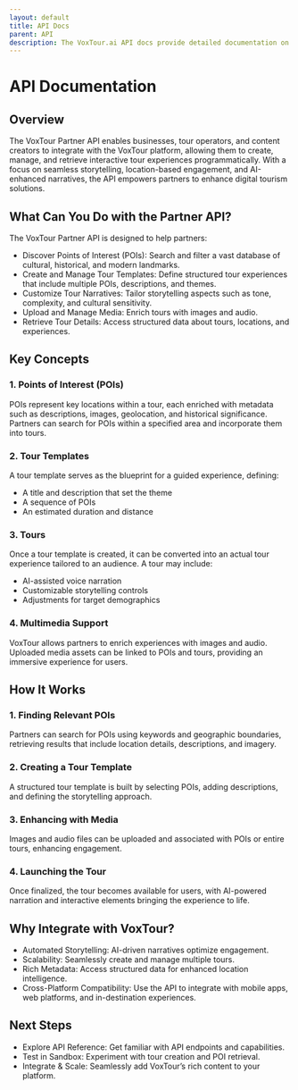 ```yaml
---
layout: default
title: API Docs
parent: API
description: The VoxTour.ai API docs provide detailed documentation on each endpoint, including request parameters, response formats, authentication methods, and example payloads. This section serves as a comprehensive guide for developers integrating VoxTour.ai’s AI-powered audio guides into their applications.
---
```


# API Documentation

## Overview
The VoxTour Partner API enables businesses, tour operators, and content creators to integrate with the VoxTour platform, allowing them to create, manage, and retrieve interactive tour experiences programmatically. With a focus on seamless storytelling, location-based engagement, and AI-enhanced narratives, the API empowers partners to enhance digital tourism solutions.

## What Can You Do with the Partner API?
The VoxTour Partner API is designed to help partners:
- Discover Points of Interest (POIs): Search and filter a vast database of cultural, historical, and modern landmarks.
- Create and Manage Tour Templates: Define structured tour experiences that include multiple POIs, descriptions, and themes.
- Customize Tour Narratives: Tailor storytelling aspects such as tone, complexity, and cultural sensitivity.
- Upload and Manage Media: Enrich tours with images and audio.
- Retrieve Tour Details: Access structured data about tours, locations, and experiences.

## Key Concepts
### 1. Points of Interest (POIs)
POIs represent key locations within a tour, each enriched with metadata such as descriptions, images, geolocation, and historical significance. Partners can search for POIs within a specified area and incorporate them into tours.

### 2. Tour Templates
A tour template serves as the blueprint for a guided experience, defining:
- A title and description that set the theme
- A sequence of POIs
- An estimated duration and distance

### 3. Tours
Once a tour template is created, it can be converted into an actual tour experience tailored to an audience. A tour may include:
- AI-assisted voice narration
- Customizable storytelling controls
- Adjustments for target demographics

### 4. Multimedia Support
VoxTour allows partners to enrich experiences with images and audio. Uploaded media assets can be linked to POIs and tours, providing an immersive experience for users.

## How It Works
### 1. Finding Relevant POIs
Partners can search for POIs using keywords and geographic boundaries, retrieving results that include location details, descriptions, and imagery.

### 2. Creating a Tour Template
A structured tour template is built by selecting POIs, adding descriptions, and defining the storytelling approach.

### 3. Enhancing with Media
Images and audio files can be uploaded and associated with POIs or entire tours, enhancing engagement.

### 4. Launching the Tour
Once finalized, the tour becomes available for users, with AI-powered narration and interactive elements bringing the experience to life.

## Why Integrate with VoxTour?
- Automated Storytelling: AI-driven narratives optimize engagement.
- Scalability: Seamlessly create and manage multiple tours.
- Rich Metadata: Access structured data for enhanced location intelligence.
- Cross-Platform Compatibility: Use the API to integrate with mobile apps, web platforms, and in-destination experiences.

## Next Steps
- Explore API Reference: Get familiar with API endpoints and capabilities.
- Test in Sandbox: Experiment with tour creation and POI retrieval.
- Integrate & Scale: Seamlessly add VoxTour’s rich content to your platform.
